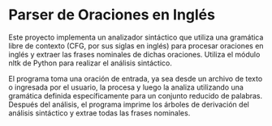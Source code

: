 # Parser de Oraciones en Inglés
Este proyecto implementa un analizador sintáctico que utiliza una gramática libre de contexto (CFG, por sus siglas en inglés) para procesar oraciones en inglés y extraer las frases nominales de dichas oraciones. Utiliza el módulo nltk de Python para realizar el análisis sintáctico.

El programa toma una oración de entrada, ya sea desde un archivo de texto o ingresada por el usuario, la procesa y luego la analiza utilizando una gramática definida específicamente para un conjunto reducido de palabras. Después del análisis, el programa imprime los árboles de derivación del análisis sintáctico y extrae todas las frases nominales.
